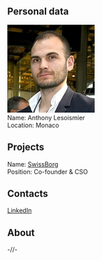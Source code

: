 ## Personal data
![anthony lesoismier photo](photo/anthony_lesoismier.jpg)  
Name:   Anthony Lesoismier  
Location: Monaco  
## Projects 
Name: [SwissBorg](../projects/swissborg.md)  
Position: Co-founder & CSO   
## Contacts
[LinkedIn](https://www.linkedin.com/in/anthony-lesoismier-geniaux-06254a11/)     
## About
-//-
